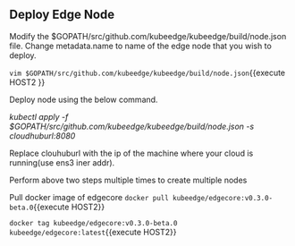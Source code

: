 ## Deploy Edge Node

Modify the $GOPATH/src/github.com/kubeedge/kubeedge/build/node.json file. 
Change metadata.name to name of the edge node that you wish to deploy.

`vim $GOPATH/src/github.com/kubeedge/kubeedge/build/node.json`{{execute HOST2 }}

Deploy node using the below command.

_kubectl apply -f $GOPATH/src/github.com/kubeedge/kubeedge/build/node.json -s cloudhuburl:8080_

Replace clouhuburl with the ip of the machine where your cloud is running(use ens3 iner addr).

Perform above two steps multiple times to create multiple nodes

Pull docker image of edgecore
`docker pull kubeedge/edgecore:v0.3.0-beta.0`{{execute HOST2}}

`docker tag kubeedge/edgecore:v0.3.0-beta.0 kubeedge/edgecore:latest`{{execute HOST2}}